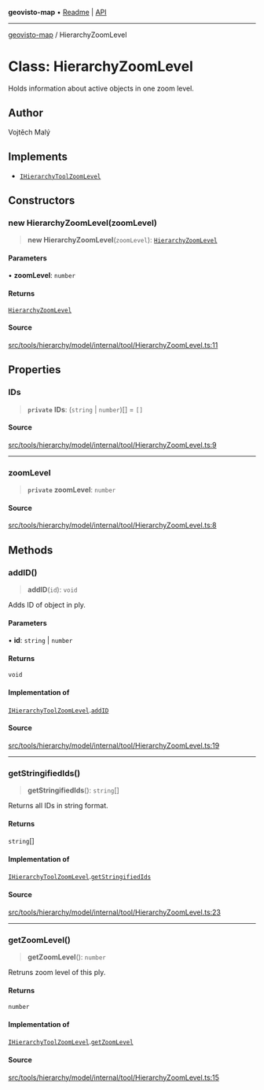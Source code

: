**geovisto-map** • [Readme](../README.md) \| [API](../globals.md)

***

[geovisto-map](../README.md) / HierarchyZoomLevel

# Class: HierarchyZoomLevel

Holds information about active objects in one zoom level.

## Author

Vojtěch Malý

## Implements

- [`IHierarchyToolZoomLevel`](../interfaces/IHierarchyToolZoomLevel.md)

## Constructors

### new HierarchyZoomLevel(zoomLevel)

> **new HierarchyZoomLevel**(`zoomLevel`): [`HierarchyZoomLevel`](HierarchyZoomLevel.md)

#### Parameters

• **zoomLevel**: `number`

#### Returns

[`HierarchyZoomLevel`](HierarchyZoomLevel.md)

#### Source

[src/tools/hierarchy/model/internal/tool/HierarchyZoomLevel.ts:11](https://github.com/geovisto/geovisto-map/blob/e22d774889dbc28cc1ec62933ecf6bab6690f172/src/tools/hierarchy/model/internal/tool/HierarchyZoomLevel.ts#L11)

## Properties

### IDs

> **`private`** **IDs**: (`string` \| `number`)[] = `[]`

#### Source

[src/tools/hierarchy/model/internal/tool/HierarchyZoomLevel.ts:9](https://github.com/geovisto/geovisto-map/blob/e22d774889dbc28cc1ec62933ecf6bab6690f172/src/tools/hierarchy/model/internal/tool/HierarchyZoomLevel.ts#L9)

***

### zoomLevel

> **`private`** **zoomLevel**: `number`

#### Source

[src/tools/hierarchy/model/internal/tool/HierarchyZoomLevel.ts:8](https://github.com/geovisto/geovisto-map/blob/e22d774889dbc28cc1ec62933ecf6bab6690f172/src/tools/hierarchy/model/internal/tool/HierarchyZoomLevel.ts#L8)

## Methods

### addID()

> **addID**(`id`): `void`

Adds ID of object in ply.

#### Parameters

• **id**: `string` \| `number`

#### Returns

`void`

#### Implementation of

[`IHierarchyToolZoomLevel`](../interfaces/IHierarchyToolZoomLevel.md).[`addID`](../interfaces/IHierarchyToolZoomLevel.md#addid)

#### Source

[src/tools/hierarchy/model/internal/tool/HierarchyZoomLevel.ts:19](https://github.com/geovisto/geovisto-map/blob/e22d774889dbc28cc1ec62933ecf6bab6690f172/src/tools/hierarchy/model/internal/tool/HierarchyZoomLevel.ts#L19)

***

### getStringifiedIds()

> **getStringifiedIds**(): `string`[]

Returns all IDs in string format.

#### Returns

`string`[]

#### Implementation of

[`IHierarchyToolZoomLevel`](../interfaces/IHierarchyToolZoomLevel.md).[`getStringifiedIds`](../interfaces/IHierarchyToolZoomLevel.md#getstringifiedids)

#### Source

[src/tools/hierarchy/model/internal/tool/HierarchyZoomLevel.ts:23](https://github.com/geovisto/geovisto-map/blob/e22d774889dbc28cc1ec62933ecf6bab6690f172/src/tools/hierarchy/model/internal/tool/HierarchyZoomLevel.ts#L23)

***

### getZoomLevel()

> **getZoomLevel**(): `number`

Retruns zoom level of this ply.

#### Returns

`number`

#### Implementation of

[`IHierarchyToolZoomLevel`](../interfaces/IHierarchyToolZoomLevel.md).[`getZoomLevel`](../interfaces/IHierarchyToolZoomLevel.md#getzoomlevel)

#### Source

[src/tools/hierarchy/model/internal/tool/HierarchyZoomLevel.ts:15](https://github.com/geovisto/geovisto-map/blob/e22d774889dbc28cc1ec62933ecf6bab6690f172/src/tools/hierarchy/model/internal/tool/HierarchyZoomLevel.ts#L15)
